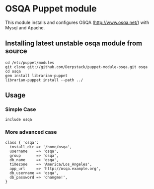OSQA Puppet module
==================

This module installs and configures OSQA (http://www.osqa.net/) with Mysql and Apache.

## Installing latest unstable osqa module from source

    cd /etc/puppet/modules
    git clone git://github.com/Derpstack/puppet-module-osqa.git osqa
    cd osqa
    gem install librarian-puppet
    librarian-puppet install --path ../
    
## Usage

### Simple Case

```puppet
include osqa
```

### More advanced case

```puppet
class { 'osqa': 
  install_dir => '/home/osqa',
  username    => 'osqa',
  group       => 'osqa',
  db_name     => 'osqa',
  timezone    => 'America/Los_Angeles',
  app_url     => 'http://osqa.example.org',
  db_username => 'osqa',
  db_password => 'changme!',
}

```
